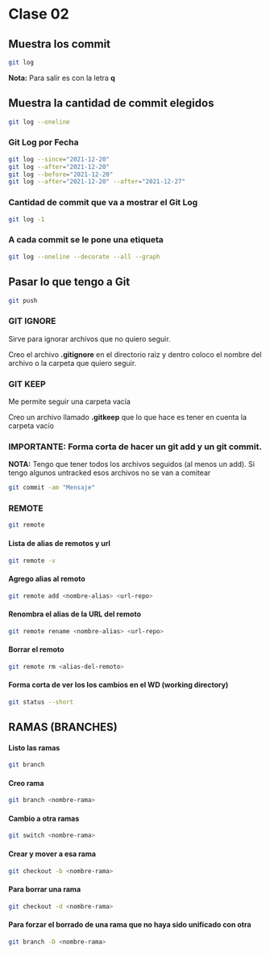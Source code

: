 # Clase 02

## Muestra los commit
```sh
git log
```

**Nota:** Para salir es con la letra **q**

## Muestra la cantidad de commit elegidos
```sh
git log --oneline
```

### Git Log por Fecha
```sh
git log --since="2021-12-20"
git log --after="2021-12-20"
git log --before="2021-12-20"
git log --after="2021-12-20" --after="2021-12-27"
```

### Cantidad de commit que va a mostrar el Git Log
```sh
git log -1
```

### A cada commit se le pone una etiqueta
```sh
git log --oneline --decorate --all --graph
```

## Pasar lo que tengo a Git
```sh
git push
```

### GIT IGNORE
Sirve para ignorar archivos que no quiero seguir.

Creo el archivo **.gitignore** en el directorio raìz y dentro coloco el nombre del archivo o la carpeta que quiero seguir.

### GIT KEEP
Me permite seguir una carpeta vacía

Creo un archivo llamado **.gitkeep** que lo que hace es tener en cuenta la carpeta vacío

### IMPORTANTE: Forma corta de hacer un git add y un git commit.
**NOTA:** Tengo que tener todos los archivos seguidos (al menos un add). Si tengo algunos untracked esos archivos no se van a comitear

```sh
git commit -am "Mensaje"
```

### REMOTE
```sh
git remote
```

#### Lista de alias de remotos y url
```sh
git remote -v
```

#### Agrego alias al remoto
```sh
git remote add <nombre-alias> <url-repo>
```

#### Renombra el alias de la URL del remoto
```sh
git remote rename <nombre-alias> <url-repo>
```

#### Borrar el remoto
```sh
git remote rm <alias-del-remoto>
```

#### Forma corta de ver los los cambios en el WD (working directory)
```sh
git status --short
```

## RAMAS (BRANCHES)

#### Listo las ramas
```sh
git branch
```

#### Creo rama
```sh
git branch <nombre-rama>
```

#### Cambio a otra ramas
```sh
git switch <nombre-rama>
```

#### Crear y mover a esa rama
```sh
git checkout -b <nombre-rama>
```

#### Para borrar una rama
```sh
git checkout -d <nombre-rama>
```

#### Para forzar el borrado de una rama que no haya sido unificado con otra
```sh
git branch -D <nombre-rama>
```
